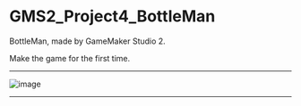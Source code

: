 # GMS2_Project4_BottleMan
BottleMan, made by GameMaker Studio 2.

Make the game for the first time.

------
![image](http://storage1.imgchr.com/kfll9.gif)

------
